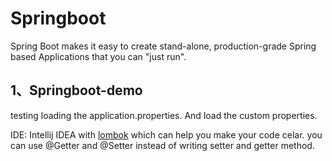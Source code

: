 # Springboot
Spring Boot makes it easy to create stand-alone, production-grade Spring based Applications that you can "just run".

## 1、Springboot-demo

testing loading the application.properties. And load the custom properties.<br>

IDE: Intellij IDEA with <a href=https://www.projectlombok.org/> lombok</a> which can help you make your code celar. you can use @Getter and @Setter instead of writing setter and getter method.



